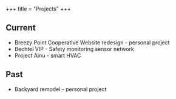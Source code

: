 +++
title = "Projects"
+++

## Current

- Breezy Point Cooperative Website redesign - personal project
- Bechtel VIP - Safety monitoring sensor network
- Project Ainu - smart HVAC

## Past

- Backyard remodel - personal project
